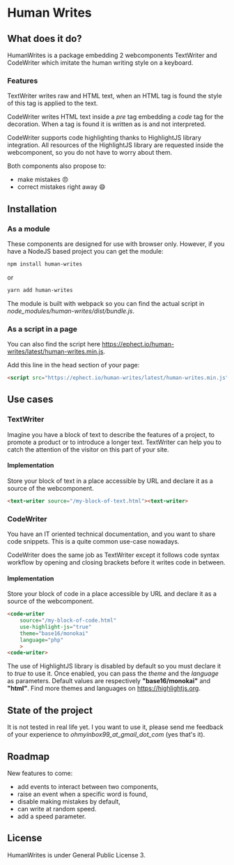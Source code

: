 # Human Writes

## What does it do?

HumanWrites is a package embedding 2 webcomponents TextWriter and CodeWriter which imitate the human writing style on a keyboard.

### Features

TextWriter writes raw and HTML text, when an HTML tag is found the style of this tag is applied to the text.

CodeWriter writes HTML text inside a _pre_ tag embedding a _code_ tag for the decoration. When a tag is found it is written as is and not interpreted.

CodeWriter supports code highlighting thanks to HighlightJS library integration. All resources of the HighlightJS library are requested inside the webcomponent, so you do not have to worry about them.

Both components also propose to:
- make mistakes :angry:
- correct mistakes right away :smile:

## Installation

### As a module

These components are designed for use with browser only. However, if you have a NodeJS based project you can get the module:

```bash
npm install human-writes
```

or 

```bash
yarn add human-writes
```

The module is built with webpack so you can find the actual script in _node_modules/human-writes/dist/bundle.js_.

### As a script in a page

You can also find the script here https://ephect.io/human-writes/latest/human-writes.min.js.

Add this line in the head section of your page:

```html
<script src="https://ephect.io/human-writes/latest/human-writes.min.js"></script>
```

## Use cases

### TextWriter

Imagine you have a block of text to describe the features of a project, to promote a product or to introduce a longer text. TextWriter can help you to catch the attention of the visitor on this part of your site.

#### Implementation

Store your block of text in a place accessible by URL and declare it as a source of the webcomponent.

```html
<text-writer source="/my-block-of-text.html"><text-writer>
```

### CodeWriter

You have an IT oriented technical documentation, and you want to share code snippets. This is a quite common use-case nowadays.

CodeWriter does the same job as TextWriter except it follows code syntax workflow by opening and closing brackets before it writes code in between.

#### Implementation

Store your block of code in a place accessible by URL and declare it as a source of the webcomponent.

```html
<code-writer 
    source="/my-block-of-code.html"
    use-highlight-js="true"
    theme="base16/monokai"
    language="php"
    >
<code-writer>
```

The use of HighlightJS library is disabled by default so you must declare it to _true_ to use it. Once enabled, you can pass the _theme_ and the _language_ as parameters. Default values are respectively **"base16/monokai"** and **"html"**. Find more themes and languages on https://highlightjs.org.

## State of the project

It is not tested in real life yet. I you want to use it, please send me feedback of your experience to _ohmyinbox99_at_gmail_dot_com_ (yes that's it).

## Roadmap

New features to come:

- add events to interact between two components,
- raise an event when a specific word is found,
- disable making mistakes by default,
- can write at random speed.
- add a speed parameter.

## License

HumanWrites is under General Public License 3.
